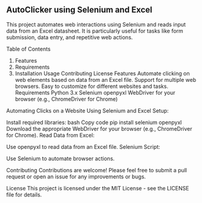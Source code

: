 
## AutoClicker using Selenium and Excel
This project automates web interactions using Selenium and reads input data from an Excel datasheet. It is particularly useful for tasks like form submission, data entry, and repetitive web actions.

Table of Contents
1. Features
2. Requirements
3. Installation
Usage
Contributing
License
Features
Automate clicking on web elements based on data from an Excel file.
Support for multiple web browsers.
Easy to customize for different websites and tasks.
Requirements
Python 3.x
Selenium
openpyxl
WebDriver for your browser (e.g., ChromeDriver for Chrome)

Automating Clicks on a Website Using Selenium and Excel
Setup:

Install required libraries:
bash
Copy code
pip install selenium openpyxl
Download the appropriate WebDriver for your browser (e.g., ChromeDriver for Chrome).
Read Data from Excel:

Use openpyxl to read data from an Excel file.
Selenium Script:

Use Selenium to automate browser actions.

Contributing
Contributions are welcome! Please feel free to submit a pull request or open an issue for any improvements or bugs.

License
This project is licensed under the MIT License - see the LICENSE file for details.
